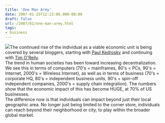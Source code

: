 ```yaml
---
title: 'One Man Army'
date: 2007-01-25T12:23:00.000-08:00
draft: false
url: /2007/01/one-man-army.html
tags: 
- business
---
```


[![](http://www.creativescreenwriting.com/csdaily/csdart/images/2004-12-Dec/Rambo%20-%20Rambo's%20bow%20(250w).jpg)](http://www.creativescreenwriting.com/csdaily/csdart/images/2004-12-Dec/Rambo%20-%20Rambo's%20bow%20(250w).jpg)The continued rise of the individual as a viable economic unit is being covered by several bloggers, starting with [Paul Kedrosky](http://paul.kedrosky.com/archives/2007/01/24/the_rise_of_the_3.html) and continuing with [Tim O'Reily](http://radar.oreilly.com/archives/2007/01/post_4.html).  
The trend in human societies has been toward increasing decentralization. We see this in terms of computers (70's = mainframes, 80's = PCs, 90's = Internet, 2000's = Wireless Internet), as well as in terms of business (70's = corporate HQ, 80's = independent business units, 90's = spin-off independent companies, 2000's = supply chain integration). The numbers show that the economic impact of this has become HUGE, at 70% of US businesses.  
The difference now is that individuals can impact beyond just their local geographic area. No longer just being limited to the corner store, individuals can reach beyond their neighborhood or city, to play within the broader global market.
